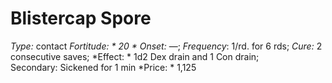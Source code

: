 ﻿---
name: Blistercap Spore
type: contact
fortitude: 20
onset: —
frequency: 1/rd. for 6 rds
effect:
  "1d2 Dex drain and 1 Con drain; Secondary: Sickened for 1 min"
cure: 2 consecutive saves
price: 1,125
---

# Blistercap Spore
 *Type:* contact
*Fortitude: * 20 * Onset:* —;  *Frequency*: 1/rd. for 6 rds;  *Cure:* 2 consecutive saves; 
*Effect: * 1d2 Dex drain and 1 Con drain; Secondary: Sickened for 1 min
*Price: * 1,125